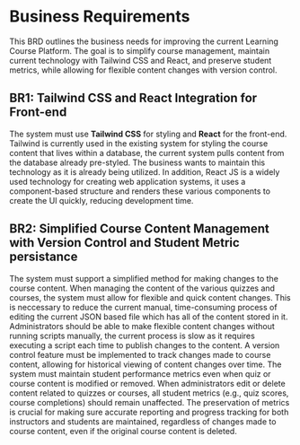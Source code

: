 # Business Requirements

This BRD outlines the business needs for improving the current Learning Course Platform. The goal is to simplify course management, maintain current technology with Tailwind CSS and React, and preserve student metrics, while allowing for flexible content changes with version control.

## BR1: Tailwind CSS and React Integration for Front-end
The system must use **Tailwind CSS** for styling and **React** for the front-end. Tailwind is currently used in the existing system for styling the course content that lives within a database, the current system pulls content from the database already pre-styled. The business wants to maintain this technology as it is already being utilized. In addition, React JS is a widely used technology for creating web application systems, it uses a component-based structure and renders these various components to create the UI quickly, reducing development time.

## BR2: Simplified Course Content Management with Version Control and Student Metric persistance
The system must support a simplified method for making changes to the course content. When managing the content of the various quizzes and courses, the system must allow for flexible and quick content changes. This is neccessary to reduce the current manual, time-consuming process of editing the current JSON based file which has all of the content stored in it. Administrators should be able to make flexible content changes without running scripts manually, the current process is slow as it requires executing a script each time to publish changes to the content. A version control feature must be implemented to track changes made to course content, allowing for historical viewing of content changes over time. The system must maintain student performance metrics even when quiz or course content is modified or removed. When administrators edit or delete content related to quizzes or courses, all student metrics (e.g., quiz scores, course completions) should remain unaffected. The preservation of metrics is crucial for making sure accurate reporting and progress tracking for both instructors and students are maintained, regardless of changes made to course content, even if the original course content is deleted. 
